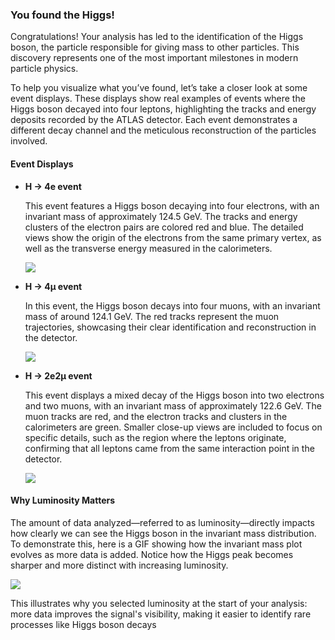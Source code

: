 ### You found the Higgs!

Congratulations! Your analysis has led to the identification of the Higgs boson, the particle responsible for giving mass to other particles. This discovery represents one of the most important milestones in modern particle physics.

To help you visualize what you’ve found, let’s take a closer look at some event displays. These displays show real examples of events where the Higgs boson decayed into four leptons, highlighting the tracks and energy deposits recorded by the ATLAS detector. Each event demonstrates a different decay channel and the meticulous reconstruction of the particles involved.

#### Event Displays

- **H → 4e event**

    This event features a Higgs boson decaying into four electrons, with an invariant mass of approximately 124.5 GeV. The tracks and energy clusters of the electron pairs are colored red and blue. The detailed views show the origin of the electrons from the same primary vertex, as well as the transverse energy measured in the calorimeters.


    ![](https://cds.cern.ch/record/1459493/files/run203602_evt82614360_VP1Base.png?subformat=icon-640)


- **H → 4μ event**

    In this event, the Higgs boson decays into four muons, with an invariant mass of around 124.1 GeV. The red tracks represent the muon trajectories, showcasing their clear identification and reconstruction in the detector.


    ![](https://cds.cern.ch/record/1459498/files/run204769_evt71902630_MSonly_hres.png?subformat=icon-640)

- **H → 2e2μ event**

    This event displays a mixed decay of the Higgs boson into two electrons and two muons, with an invariant mass of approximately 122.6 GeV. The muon tracks are red, and the electron tracks and clusters in the calorimeters are green. Smaller close-up views are included to focus on specific details, such as the region where the leptons originate, confirming that all leptons came from the same interaction point in the detector.


    ![](https://cds.cern.ch/record/1459502/files/run205113_evt12611816_VP1Base.png?subformat=icon-640)

#### Why Luminosity Matters

The amount of data analyzed—referred to as luminosity—directly impacts how clearly we can see the Higgs boson in the invariant mass distribution. To demonstrate this, here is a GIF showing how the invariant mass plot evolves as more data is added. Notice how the Higgs peak becomes sharper and more distinct with increasing luminosity.

![](https://twiki.cern.ch/twiki/pub/AtlasPublic/HiggsPublicResults/4l-FixedScale-NoMuProf2.gif)

This illustrates why you selected luminosity at the start of your analysis: more data improves the signal's visibility, making it easier to identify rare processes like Higgs boson decays